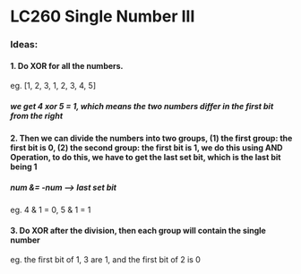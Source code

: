 # LC260 Single Number III  
### Ideas:
#### 1. Do XOR for all the numbers.
eg. [1, 2, 3, 1, 2, 3, 4, 5]
##### we get 4 xor 5 = 1, which means the two numbers differ in the first bit from the right
#### 2. Then we can divide the numbers into two groups, (1) the first group: the first bit is 0, (2) the second group: the first bit is 1, we do this using AND Operation, to do this, we have to get the last set bit, which is the last bit being 1
##### num &= -num --> last set bit
eg. 4 & 1 = 0, 5 & 1 = 1
#### 3. Do XOR after the division, then each group will contain the single number
eg. the first bit of 1, 3 are 1, and the first bit of 2 is 0
